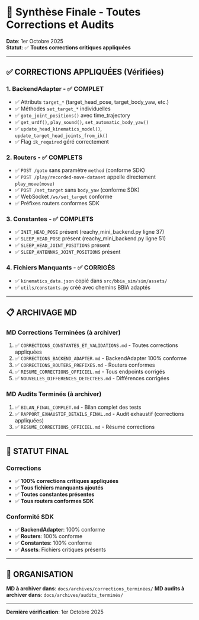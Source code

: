 # 🎯 Synthèse Finale - Toutes Corrections et Audits

**Date**: 1er Octobre 2025  
**Statut**: ✅ **Toutes corrections critiques appliquées**

---

## ✅ CORRECTIONS APPLIQUÉES (Vérifiées)

### 1. BackendAdapter - ✅ COMPLET
- ✅ Attributs `target_*` (target_head_pose, target_body_yaw, etc.)
- ✅ Méthodes `set_target_*` individuelles
- ✅ `goto_joint_positions()` avec time_trajectory
- ✅ `get_urdf()`, `play_sound()`, `set_automatic_body_yaw()`
- ✅ `update_head_kinematics_model()`, `update_target_head_joints_from_ik()`
- ✅ Flag `ik_required` géré correctement

### 2. Routers - ✅ COMPLETS
- ✅ `POST /goto` sans paramètre `method` (conforme SDK)
- ✅ `POST /play/recorded-move-dataset` appelle directement `play_move(move)`
- ✅ `POST /set_target` sans `body_yaw` (conforme SDK)
- ✅ WebSocket `/ws/set_target` conforme
- ✅ Préfixes routers conformes SDK

### 3. Constantes - ✅ COMPLETS
- ✅ `INIT_HEAD_POSE` présent (reachy_mini_backend.py ligne 37)
- ✅ `SLEEP_HEAD_POSE` présent (reachy_mini_backend.py ligne 51)
- ✅ `SLEEP_HEAD_JOINT_POSITIONS` présent
- ✅ `SLEEP_ANTENNAS_JOINT_POSITIONS` présent

### 4. Fichiers Manquants - ✅ CORRIGÉS
- ✅ `kinematics_data.json` copié dans `src/bbia_sim/sim/assets/`
- ✅ `utils/constants.py` créé avec chemins BBIA adaptés

---

## 📋 ARCHIVAGE MD

### MD Corrections Terminées (à archiver)
1. ✅ `CORRECTIONS_CONSTANTES_ET_VALIDATIONS.md` - Toutes corrections appliquées
2. ✅ `CORRECTIONS_BACKEND_ADAPTER.md` - BackendAdapter 100% conforme
3. ✅ `CORRECTIONS_ROUTERS_PREFIXES.md` - Routers conformes
4. ✅ `RESUME_CORRECTIONS_OFFICIEL.md` - Tous endpoints corrigés
5. ✅ `NOUVELLES_DIFFERENCES_DETECTEES.md` - Différences corrigées

### MD Audits Terminés (à archiver)
1. ✅ `BILAN_FINAL_COMPLET.md` - Bilan complet des tests
2. ✅ `RAPPORT_EXHAUSTIF_DETAILS_FINAL.md` - Audit exhaustif (corrections appliquées)
3. ✅ `RESUME_CORRECTIONS_OFFICIEL.md` - Résumé corrections

---

## 🎯 STATUT FINAL

### Corrections
- ✅ **100% corrections critiques appliquées**
- ✅ **Tous fichiers manquants ajoutés**
- ✅ **Toutes constantes présentes**
- ✅ **Tous routers conformes SDK**

### Conformité SDK
- ✅ **BackendAdapter**: 100% conforme
- ✅ **Routers**: 100% conforme
- ✅ **Constantes**: 100% conforme
- ✅ **Assets**: Fichiers critiques présents

---

## 📁 ORGANISATION

**MD à archiver dans**: `docs/archives/corrections_terminées/`
**MD audits à archiver dans**: `docs/archives/audits_terminés/`

---

**Dernière vérification**: 1er Octobre 2025

